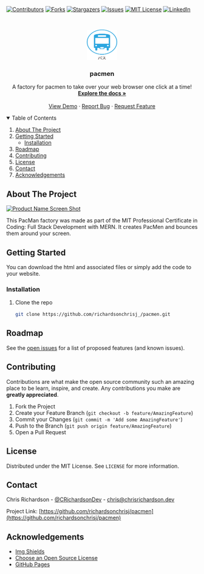 [![Contributors][contributors-shield]][contributors-url]
[![Forks][forks-shield]][forks-url]
[![Stargazers][stars-shield]][stars-url]
[![Issues][issues-shield]][issues-url]
[![MIT License][license-shield]][license-url]
[![LinkedIn][linkedin-shield]][linkedin-url]



<!-- PROJECT LOGO -->
<br />
<p align="center">
  <a href="https://github.com/richardsonchrisj/pacmen">
    <img src="images/logo.png" alt="Logo" width="80" height="80">
  </a>

  <h3 align="center">pacmen</h3>

  <p align="center">
   A factory for pacmen to take over your web browser one click at a time!
    <br />
    <a href="https://github.com/richardsonchrisj/pacmen"><strong>Explore the docs »</strong></a>
    <br />
    <br />
    <a href="https://github.com/richardsonchrisj/pacmen">View Demo</a>
    ·
    <a href="https://github.com/richardsonchrisj/pacmen/issues">Report Bug</a>
    ·
    <a href="https://github.com/richardsonchrisj/pacmen/issues">Request Feature</a>
  </p>
</p>

<!-- TABLE OF CONTENTS -->
<details open="open">
  <summary>Table of Contents</summary>
  <ol>
    <li>
      <a href="#about-the-project">About The Project</a>
    </li>
    <li>
      <a href="#getting-started">Getting Started</a>
      <ul>
         <li><a href="#installation">Installation</a></li>
      </ul>
    </li>
    <li><a href="#roadmap">Roadmap</a></li>
    <li><a href="#contributing">Contributing</a></li>
    <li><a href="#license">License</a></li>
    <li><a href="#contact">Contact</a></li>
    <li><a href="#acknowledgements">Acknowledgements</a></li>
  </ol>
</details>

<!-- ABOUT THE PROJECT -->
## About The Project

[![Product Name Screen Shot][product-screenshot]](https://chrisrichardson.dev)

This PacMan factory was made as part of the MIT Professional Certificate in Coding: Full Stack Development with MERN. It creates PacMen and bounces them around your screen.

<!-- GETTING STARTED -->
## Getting Started

You can download the html and associated files or simply add the code to your website.

### Installation

1. Clone the repo
   ```sh
   git clone https://github.com/richardsonchrisj_/pacmen.git
   ```

<!-- ROADMAP -->
## Roadmap

See the [open issues](https://github.com/richardsonchrisj/pacmen/issues) for a list of proposed features (and known issues).

<!-- CONTRIBUTING -->
## Contributing

Contributions are what make the open source community such an amazing place to be learn, inspire, and create. Any contributions you make are **greatly appreciated**.

1. Fork the Project
2. Create your Feature Branch (`git checkout -b feature/AmazingFeature`)
3. Commit your Changes (`git commit -m 'Add some AmazingFeature'`)
4. Push to the Branch (`git push origin feature/AmazingFeature`)
5. Open a Pull Request

<!-- LICENSE -->
## License

Distributed under the MIT License. See `LICENSE` for more information.

<!-- CONTACT -->
## Contact

Chris Richardson - [@CRichardsonDev](https://twitter.com/CRichardsonDev) - chris@chrisrichardson.dev

Project Link: [https://github.com/richardsonchrisj/pacmen](https://github.com/richardsonchrisj/pacmen)



<!-- ACKNOWLEDGEMENTS -->
## Acknowledgements
* [Img Shields](https://shields.io)
* [Choose an Open Source License](https://choosealicense.com)
* [GitHub Pages](https://pages.github.com)

<!-- MARKDOWN LINKS & IMAGES -->
<!-- https://www.markdownguide.org/basic-syntax/#reference-style-links -->
[contributors-shield]: https://img.shields.io/github/contributors/richardsonchrisj/pacmen.svg?style=for-the-badge
[contributors-url]: https://github.com/richardsonchrisj/pacmen/graphs/contributors
[forks-shield]: https://img.shields.io/github/forks/richardsonchrisj/pacmen.svg?style=for-the-badge
[forks-url]: https://github.com/richardsonchrisj/pacmen/network/members
[stars-shield]: https://img.shields.io/github/stars/richardsonchrisj/pacmen.svg?style=for-the-badge
[stars-url]: https://github.com/richardsonchrisj/pacmen/stargazers
[issues-shield]: https://img.shields.io/github/issues/richardsonchrisj/pacmen.svg?style=for-the-badge
[issues-url]: https://github.com/richardsonchrisj/pacmen/issues
[license-shield]: https://img.shields.io/github/license/richardsonchrisj/pacmen.svg?style=for-the-badge
[license-url]: https://github.com/richardsonchrisj/pacmen/blob/master/LICENSE.txt
[linkedin-shield]: https://img.shields.io/badge/-LinkedIn-black.svg?style=for-the-badge&logo=linkedin&colorB=555
[linkedin-url]: https://linkedin.com/in/richardsonchrisj
[product-screenshot]: images/screenshot.png
